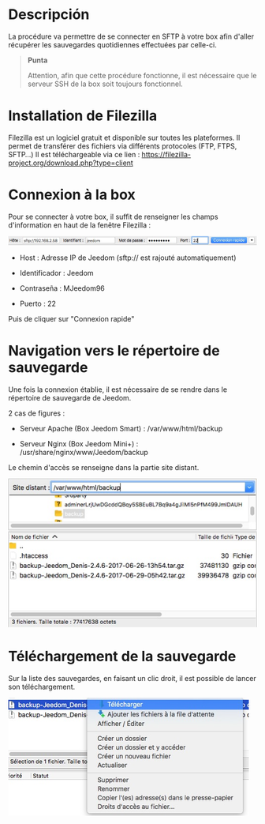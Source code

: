 Descripción 
===========

La procédure va permettre de se connecter en SFTP à votre box afin
d'aller récupérer les sauvegardes quotidiennes effectuées par celle-ci.

> **Punta**
>
> Attention, afin que cette procédure fonctionne, il est nécessaire que
> le serveur SSH de la box soit toujours fonctionnel.

Installation de Filezilla 
=========================

Filezilla est un logiciel gratuit et disponible sur toutes les
plateformes. Il permet de transférer des fichiers via différents
protocoles (FTP, FTPS, SFTP…​) Il est téléchargeable via ce lien :
<https://filezilla-project.org/download.php?type=client>

Connexion à la box 
==================

Pour se connecter à votre box, il suffit de renseigner les champs
d'information en haut de la fenêtre Filezilla :

![restore filezilla01](images/restore-filezilla01.jpg)

-   Host : Adresse IP de Jeedom (sftp:// est rajouté automatiquement)

-   Identificador : Jeedom

-   Contraseña : MJeedom96

-   Puerto : 22

Puis de cliquer sur "Connexion rapide"

Navigation vers le répertoire de sauvegarde 
===========================================

Une fois la connexion établie, il est nécessaire de se rendre dans le
répertoire de sauvegarde de Jeedom.

2 cas de figures :

-   Serveur Apache (Box Jeedom Smart) : /var/www/html/backup

-   Serveur Nginx (Box Jeedom Mini+) :
    /usr/share/nginx/www/Jeedom/backup

Le chemin d'accès se renseigne dans la partie site distant.

![restore filezilla02](images/restore-filezilla02.jpg)

Téléchargement de la sauvegarde 
===============================

Sur la liste des sauvegardes, en faisant un clic droit, il est possible
de lancer son téléchargement.

![restore filezilla03](images/restore-filezilla03.jpg)

